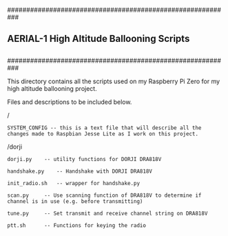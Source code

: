 ###########################################################
##
## AERIAL-1 High Altitude Ballooning Scripts
##
###########################################################

This directory contains all the scripts used on my Raspberry Pi Zero
for my high altitude ballooning project.

Files and descriptions to be included below.

/

	SYSTEM_CONFIG -- this is a text file that will describe all the changes made to Raspbian Jesse Lite as I work on this project.

/dorji

	dorji.py 	-- utility functions for DORJI DRA818V

	handshake.py 	-- Handshake with DORJI DRA818V

	init_radio.sh 	-- wrapper for handshake.py

	scan.py 	-- Use scanning function of DRA818V to determine if channel is in use (e.g. before transmitting)

	tune.py 	-- Set transmit and receive channel string on DRA818V

	ptt.sh		-- Functions for keying the radio
